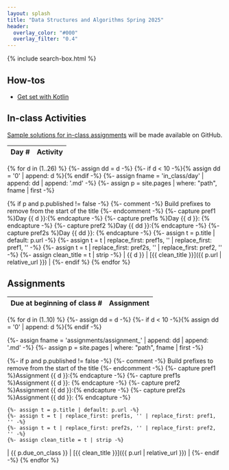 ```yaml
---
layout: splash
title: "Data Structures and Algorithms Spring 2025"
header:
  overlay_color: "#000"
  overlay_filter: "0.4"
---
```


{% include search-box.html %}

## How-tos

* [Get set with Kotlin](how_to/setting_up_kotlin)

## In-class Activities

[Sample solutions for in-class assignments](https://github.com/OlinDSA2025/SampleSolutions) will be made available on GitHub.

| Day # | Activity                                                                      |
|-------|-------------------------------------------------------------------------------|
{% for d in (1..26) %}
{%- assign dd = d -%}
{%- if d < 10 -%}{% assign dd = '0' | append: d %}{% endif -%}
{%- assign fname = 'in_class/day' | append: dd | append: '.md' -%}
{%- assign p = site.pages | where: "path", fname | first -%}

{% if p and p.published != false -%}
{%- comment -%} Build prefixes to remove from the start of the title {%- endcomment -%}
{%- capture pref1 %}Day {{ d }}:{% endcapture -%}
{%- capture pref1s %}Day {{ d }}: {% endcapture -%}
{%- capture pref2 %}Day {{ dd }}:{% endcapture -%}
{%- capture pref2s %}Day {{ dd }}: {% endcapture -%}
{%- assign t = p.title | default: p.url -%}
{%- assign t = t | replace_first: pref1s, '' | replace_first: pref1, '' -%}
{%- assign t = t | replace_first: pref2s, '' | replace_first: pref2, '' -%}
{%- assign clean_title = t | strip -%}
| {{ d }} | [{{ clean_title }}]({{ p.url | relative_url }}) |
{%- endif %}
{% endfor %}

##  Assignments

| Due at beginning of class # | Assignment                                                              |
|-----------------------------|-------------------------------------------------------------------------|
{% for d in (1..10) %}
{%- assign dd = d -%}
{%- if d < 10 -%}{% assign dd = '0' | append: d %}{% endif -%}

{%- assign fname = 'assignments/assignment_' | append: dd | append: '.md' -%}
{%- assign p = site.pages | where: "path", fname | first -%}

{%- if p and p.published != false -%}
{%- comment -%} Build prefixes to remove from the start of the title {%- endcomment -%}
{%- capture pref1 %}Assignment {{ d }}:{% endcapture -%}
{%- capture pref1s %}Assignment {{ d }}: {% endcapture -%}
{%- capture pref2 %}Assignment {{ dd }}:{% endcapture -%}
{%- capture pref2s %}Assignment {{ dd }}: {% endcapture -%}

    {%- assign t = p.title | default: p.url -%}
    {%- assign t = t | replace_first: pref1s, '' | replace_first: pref1, '' -%}
    {%- assign t = t | replace_first: pref2s, '' | replace_first: pref2, '' -%}
    {%- assign clean_title = t | strip -%}

| {{ p.due_on_class }} | [{{ clean_title }}]({{ p.url | relative_url }}) |
{%- endif -%}
{% endfor %}


